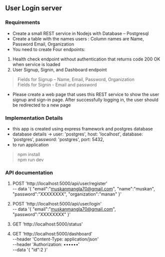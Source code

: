 ## User Login server

### Requirements
- Create a small REST service in Nodejs with Database – Postgresql
- Create a table with the names users : Column names are Name, Password Email, Organization
- You need to create Four endpoints:
1. Health check endpoint without authentication that returns code 200 OK when service is loaded
2. User Signup, Signin, and Dashboard endpoint
> Fields for Signup – Name, Email, Password, Organization<br>
> Fields for Signin - Email and password
- Please create a web page that uses this REST service to show the user signup and sign-in page. After successfully logging in, the user should be redirected to a new page

### Implementation Details
- this app is created using express framework and postgres database
- database details -> user: 'postgres', host: 'localhost', database: 'postgres', password: 'postgres', port: 5432,
- to run application
> npm install<br>
> npm run dev

### API documentation

1. POST 'http://localhost:5000/api/user/register' \
-- data '{
    "email":"muskanmangla70@gmail.com",
    "name":"muskan",
    "password":"XXXXXXXX",
    "organization":"manan"
}'


2. POST 'http://localhost:5000/api/user/login' \
-- data '{
    "email":"muskanmangla70@gmail.com",
    "password":"XXXXXXXX"
}'


3. GET 'http://localhost:5000/status'

4. GET 'http://localhost:5000/dashboard' \
--header 'Content-Type: application/json' \
--header 'Authorization: ••••••' \
--data '{
   "id":2
}'


